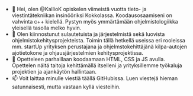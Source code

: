 - 👋 Hei, olen @KallioK opiskelen viimeistä vuotta tieto- ja viestintätekniikan insinööriksi Kokkolassa. Koodausosaamiseni on vahvinta c++ kielellä. Pystyn myös ymmärtämään ohjelmistologiikka yleisellä tasolla melko hyvin.
- 👀 Olen kiinnostunut sulautetuista ja järjestelmistä sekä luovista ohjelmistokehitysprojekteista.
Toimin tällä hetkellä useissa eri rooleissa mm. startUp yrityksen perustajana ja ohjelmstokehittäjänä 
kilpa-autojen ajotietokone ja ohjausjärjestelmien kehitysprojektissa.
- 🌱 Opetteleen parhaillaan koodaamaan HTML, CSS ja JS avulla. Opettelen näitä taitoja kehittämällä itselleni ja yrityksillemme
työkaluja projektien ja ajankäytön hallintaan.
- 📫 Voit laittaa minulle viestiä täällä GitHubissa. Luen viestejä hieman satunnaisesti, mutta vastaan kyllä viesteihin.

<!---
KallioK/KallioK is a ✨ special ✨ repository because its `README.md` (this file) appears on your GitHub profile.
You can click the Preview link to take a look at your changes.
--->
